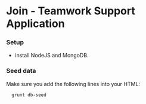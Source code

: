 Join - Teamwork Support Application
==================

### Setup ###
* install NodeJS and MongoDB.

### Seed data ###
Make sure you add the following lines into your HTML:
```
  grunt db-seed
```

